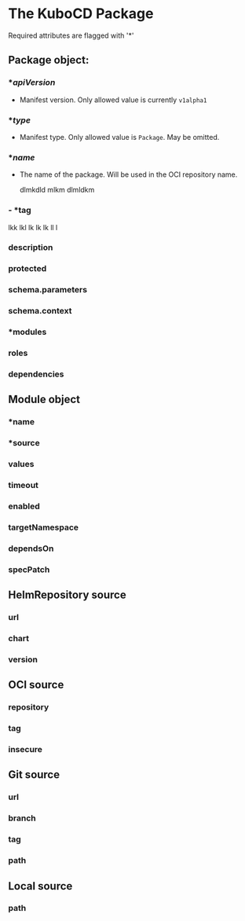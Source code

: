 # The KuboCD Package

Required attributes are flagged with '*'

## Package object:

### **apiVersion*

- Manifest version. Only allowed value is currently `v1alpha1`

### **type*

- Manifest type. Only allowed value is `Package`. May be omitted.

### **name*

- The name of the package. Will be used in the OCI repository name.

    dlmkdld mlkm dlmldkm

### - *tag

lkk lkl lk lk lk ll l

### description
### protected
### schema.parameters
### schema.context
### *modules
### roles
### dependencies


## Module object

### *name
### *source
### values
### timeout
### enabled
### targetNamespace
### dependsOn
### specPatch

## HelmRepository source

### url
### chart
### version

## OCI source

### repository
### tag
### insecure

## Git source

### url
### branch
### tag
### path

## Local source

### path
